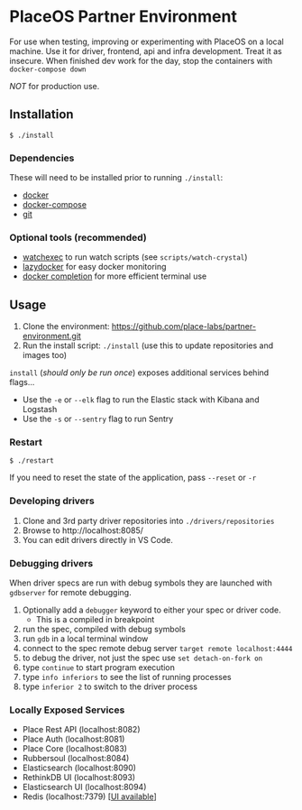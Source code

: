 # PlaceOS Partner Environment

For use when testing, improving or experimenting with PlaceOS on a local machine.
Use it for driver, frontend, api and infra development. Treat it as insecure.
When finished dev work for the day, stop the containers with `docker-compose down`

*NOT* for production use.

## Installation

`$ ./install`

### Dependencies

These will need to be installed prior to running `./install`:
- [docker](https://www.docker.com/)
- [docker-compose](https://github.com/docker/compose)
- [git](https://git-scm.com/)

### Optional tools (recommended)

- [watchexec](https://github.com/watchexec/watchexec) to run watch scripts (see `scripts/watch-crystal`)
- [lazydocker](https://github.com/jesseduffield/lazydocker) for easy docker monitoring
- [docker completion](https://docs.docker.com/compose/completion/) for more efficient terminal use

## Usage

1. Clone the environment: https://github.com/place-labs/partner-environment.git
2. Run the install script: `./install` (use this to update repositories and images too)

`install` (_should only be run once_) exposes additional services behind flags...
- Use the `-e` or `--elk` flag to run the Elastic stack with Kibana and Logstash
- Use the `-s` or `--sentry` flag to run Sentry

### Restart

`$ ./restart`

If you need to reset the state of the application, pass `--reset` or `-r`

### Developing drivers

1. Clone and 3rd party driver repositories into `./drivers/repositories`
2. Browse to http://localhost:8085/
3. You can edit drivers directly in VS Code.

### Debugging drivers

When driver specs are run with debug symbols they are launched with `gdbserver` for remote debugging.

1. Optionally add a `debugger` keyword to either your spec or driver code.
   * This is a compiled in breakpoint
2. run the spec, compiled with debug symbols
3. run `gdb` in a local terminal window
4. connect to the spec remote debug server `target remote localhost:4444`
5. to debug the driver, not just the spec use `set detach-on-fork on`
6. type `continue` to start program execution
7. type `info inferiors` to see the list of running processes
8. type `inferior 2` to switch to the driver process

### Locally Exposed Services

- Place Rest API (localhost:8082)
- Place Auth (localhost:8081)
- Place Core (localhost:8083)
- Rubbersoul (localhost:8084)
- Elasticsearch (localhost:8090)
- RethinkDB UI (localhost:8093)
- Elasticsearch UI (localhost:8094)
- Redis (localhost:7379) \[[UI available](https://redislabs.com/redisinsight/)\]
